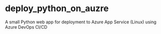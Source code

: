 # deploy_python_on_auzre
A small Python web app for deployment to Azure App Service (Linux) using Azure DevOps CI/CD
